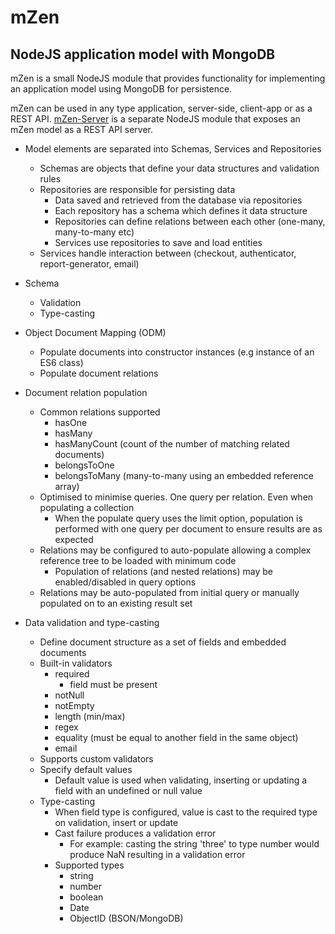 # mZen
## NodeJS application model with MongoDB

mZen is a small NodeJS module that provides functionality for implementing an application model using MongoDB for persistence.

mZen can be used in any type application, server-side, client-app or as a REST API. [mZen-Server](https://github.com/kevin-foster/mZen-Server) is a separate NodeJS module that exposes an mZen model as a REST API server.

- Model elements are separated into Schemas, Services and Repositories
  - Schemas are objects that define your data structures and validation rules
  - Repositories are responsible for persisting data
    - Data saved and retrieved from the database via repositories
    - Each repository has a schema which defines it data structure
    - Repositories can define relations between each other (one-many, many-to-many etc)
    - Services use repositories to save and load entities
  - Services handle interaction between (checkout, authenticator, report-generator, email)
- Schema
  - Validation
  - Type-casting
- Object Document Mapping (ODM)
  - Populate documents into constructor instances (e.g instance of an ES6 class)
  - Populate document relations

- Document relation population
  - Common relations supported
    - hasOne
    - hasMany
    - hasManyCount (count of the number of matching related documents)
    - belongsToOne
    - belongsToMany (many-to-many using an embedded reference array)
  - Optimised to minimise queries. One query per relation. Even when populating a collection
    - When the populate query uses the limit option, population is performed with one query per document to ensure results are as expected
  - Relations may be configured to auto-populate allowing a complex reference tree to be loaded with minimum code
    - Population of relations (and nested relations) may be enabled/disabled in query options
  - Relations may be auto-populated from initial query or manually populated on to an existing result set

- Data validation and type-casting
  - Define document structure as a set of fields and embedded documents
  - Built-in validators
    - required
      - field must be present
    - notNull
    - notEmpty
    - length (min/max)
    - regex
    - equality (must be equal to another field in the same object)
    - email
  - Supports custom validators
  - Specify default values
    - Default value is used when validating, inserting or updating a field with an undefined or null value
  - Type-casting
    - When field type is configured, value is cast to the required type on validation, insert or update
    - Cast failure produces a validation error
      - For example: casting the string 'three' to type number would produce NaN resulting in a validation error
    - Supported types
      - string
      - number
      - boolean
      - Date
      - ObjectID (BSON/MongoDB)
